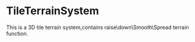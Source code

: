 # TileTerrainSystem
This is a 3D tile terrain system,contains raise\down\Smooth\Spread terrain function.
